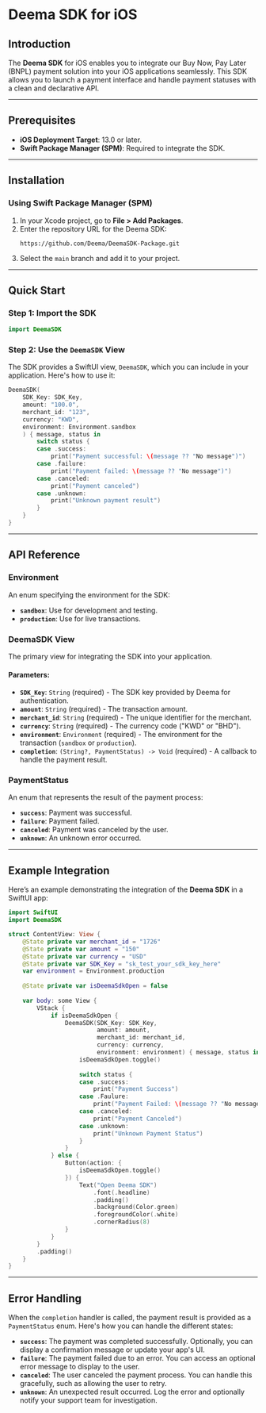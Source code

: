 # Deema SDK for iOS

## Introduction

The **Deema SDK** for iOS enables you to integrate our Buy Now, Pay Later (BNPL) payment solution into your iOS applications seamlessly. This SDK allows you to launch a payment interface and handle payment statuses with a clean and declarative API.

---

## Prerequisites

- **iOS Deployment Target**: 13.0 or later.
- **Swift Package Manager (SPM)**: Required to integrate the SDK.

---

## Installation

### Using Swift Package Manager (SPM)

1. In your Xcode project, go to **File > Add Packages**.
2. Enter the repository URL for the Deema SDK:
   ```
   https://github.com/Deema/DeemaSDK-Package.git
   ```
3. Select the `main` branch and add it to your project.

---

## Quick Start

### Step 1: Import the SDK

```swift
import DeemaSDK
```

### Step 2: Use the `DeemaSDK` View

The SDK provides a SwiftUI view, `DeemaSDK`, which you can include in your application. Here's how to use it:

```swift
DeemaSDK(
    SDK_Key: SDK_Key, 
    amount: "100.0", 
    merchant_id: "123", 
    currency: "KWD", 
    environment: Environment.sandbox
    ) { message, status in
        switch status {
        case .success:
            print("Payment successful: \(message ?? "No message")")
        case .failure:
            print("Payment failed: \(message ?? "No message")")
        case .canceled:
            print("Payment canceled")
        case .unknown:
            print("Unknown payment result")
        }
    }
} 
```

---

## API Reference

### Environment

An enum specifying the environment for the SDK:
- **`sandbox`**: Use for development and testing.
- **`production`**: Use for live transactions.

### DeemaSDK View

The primary view for integrating the SDK into your application.

#### Parameters:
- **`SDK_Key`**: `String` (required) - The SDK key provided by Deema for authentication.
- **`amount`**: `String` (required) - The transaction amount.
- **`merchant_id`**: `String` (required) - The unique identifier for the merchant.
- **`currency`**: `String` (required) - The currency code ("KWD" or "BHD").
- **`environment`**: `Environment` (required) - The environment for the transaction (`sandbox` or `production`).
- **`completion`**: `(String?, PaymentStatus) -> Void` (required) - A callback to handle the payment result.

### PaymentStatus

An enum that represents the result of the payment process:
- **`success`**: Payment was successful.
- **`failure`**: Payment failed.
- **`canceled`**: Payment was canceled by the user.
- **`unknown`**: An unknown error occurred.

---

## Example Integration

Here’s an example demonstrating the integration of the **Deema SDK** in a SwiftUI app:

```swift
import SwiftUI
import DeemaSDK

struct ContentView: View {
    @State private var merchant_id = "1726"
    @State private var amount = "150"
    @State private var currency = "USD"
    @State private var SDK_Key = "sk_test_your_sdk_key_here"
    var environment = Environment.production
    
    @State private var isDeemaSdkOpen = false
    
    var body: some View {
        VStack {
            if isDeemaSdkOpen {
                DeemaSDK(SDK_Key: SDK_Key, 
                         amount: amount, 
                         merchant_id: merchant_id, 
                         currency: currency, 
                         environment: environment) { message, status in
                    isDeemaSdkOpen.toggle()
                    
                    switch status {
                    case .success:
                        print("Payment Success")
                    case .Faulure:
                        print("Payment Failed: \(message ?? "No message")")
                    case .canceled:
                        print("Payment Canceled")
                    case .unknown:
                        print("Unknown Payment Status")
                    }
                }
            } else {
                Button(action: {
                    isDeemaSdkOpen.toggle()
                }) {
                    Text("Open Deema SDK")
                        .font(.headline)
                        .padding()
                        .background(Color.green)
                        .foregroundColor(.white)
                        .cornerRadius(8)
                }
            }
        }
        .padding()
    }
}
```
---

## Error Handling

When the `completion` handler is called, the payment result is provided as a `PaymentStatus` enum. Here's how you can handle the different states:

- **`success`**: The payment was completed successfully. Optionally, you can display a confirmation message or update your app's UI.
- **`failure`**: The payment failed due to an error. You can access an optional error message to display to the user.
- **`canceled`**: The user canceled the payment process. You can handle this gracefully, such as allowing the user to retry.
- **`unknown`**: An unexpected result occurred. Log the error and optionally notify your support team for investigation.

